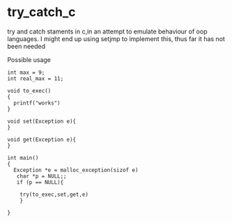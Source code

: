 # try_catch_c
try and catch staments in c,in an attempt to emulate behaviour of oop languages. I might end up using setjmp to implement this, thus far it has not been needed

Possible usage

```
int max = 9;
int real_max = 11;

void to_exec()
{
  printf("works")
}

void set(Exception e){
}

void get(Exception e){
}

int main()
{
  Exception *e = malloc_exception(sizof e)
   char *p = NULL;;
   if (p == NULL){

    try(to_exec,set,get,e)
    }
   
}


```
